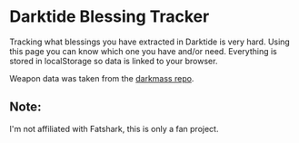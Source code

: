 # Darktide Blessing Tracker

Tracking what blessings you have extracted in Darktide is very hard.
Using this page you can know which one you have and/or need.
Everything is stored in localStorage so data is linked to your browser.

Weapon data was taken from the [darkmass repo](https://github.com/Cortex-Network/Darkmass-Source-Code/tree/main/app/json).

## Note:

I'm not affiliated with Fatshark, this is only a fan project.
